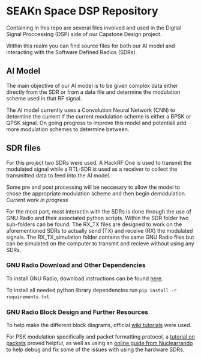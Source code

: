 # SEAKn Space DSP Repository

Containing in this repo are several files involved and used in the Digital Signal Proccessing (DSP) side of our Capstone Design project.

Within this realm you can find source files for both our AI model and interacting with the Software Defined Radios (SDRs).

## AI Model

The main objective of our AI model is to be given complex data either directly from the SDR or from a data file and determine the modulation scheme used in that RF signal. 

The AI model currently uses a Convolution Neural Network (CNN) to determine the current if the current modulation scheme is either a BPSK or QPSK signal. On going progress to improve this model and potentiall add more modulation schemes to determine between.  

## SDR files

For this project two SDRs were used. A HackRF One is used to transmit the modulated signal while a RTL-SDR is used as a receiver to collect the transmitted data to feed into the AI model. 

Some pre and post processing will be neccesary to allow the model to chose the appropriate modulation scheme and then begin demodulation. *Current work in progress*

For the most part, most interactin with the SDRs is done through the use of GNU Radio and their associated python scripts. Within the SDR folder two sub-folders can be found. The RX_TX files are designed to work on the aforementioned SDRs to actually send (TX) and receive (RX) the modulated signals. The RX_TX_simulation folder contains the same GNU Radio files but can be simulated on the computer to transmit and recieve without using any SDRs.

### GNU Radio Download and Other Dependencies

To install GNU Radio, download instructions can be found [here](https://wiki.gnuradio.org/index.php/InstallingGR).

To install all needed python library dependencies run `pip install -r requirements.txt`. 

### GNU Radio Block Design and Further Resources

To help make the different block diagrams, official [wiki tutorials](https://wiki.gnuradio.org/index.php?title=Tutorials) were used. 

For PSK modulation specifically and packet formatting protocol, a [tutorial on packets](https://wiki.gnuradio.org/index.php?title=File_transfer_using_Packet_and_BPSK) proved helpful, as well as using an [online guide from Nuclearrando](https://nuclearrambo.com/wordpress/transferring-a-text-file-over-the-air-with-limesdr-mini/) to help debug and fix some of the issues with using the hardware SDRs.
